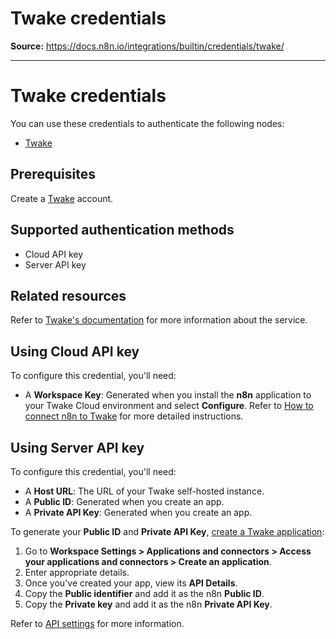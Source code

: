 # Twake credentials

**Source:** https://docs.n8n.io/integrations/builtin/credentials/twake/

---

# Twake credentials

You can use these credentials to authenticate the following nodes:

- [Twake](../../app-nodes/n8n-nodes-base.twake/)

## Prerequisites

Create a [Twake](https://twake.app/) account.

## Supported authentication methods

- Cloud API key
- Server API key

## Related resources

Refer to [Twake's documentation](https://doc.twake.app/developers-api/api-reference) for more information about the service.

## Using Cloud API key

To configure this credential, you'll need:

- A **Workspace Key**: Generated when you install the **n8n** application to your Twake Cloud environment and select **Configure**. Refer to [How to connect n8n to Twake](https://help.twake.app/en/latest/applications/connectors/index.html#how-to-connect-n8n-to-twake) for more detailed instructions.

## Using Server API key

To configure this credential, you'll need:

- A **Host URL**: The URL of your Twake self-hosted instance.
- A **Public ID**: Generated when you create an app.
- A **Private API Key**: Generated when you create an app.

To generate your **Public ID** and **Private API Key**, [create a Twake application](https://doc.twake.app/developers-api/get-started/create-your-first-application):

1. Go to **Workspace Settings > Applications and connectors > Access your applications and connectors > Create an application**.
2. Enter appropriate details.
3. Once you've created your app, view its **API Details**.
4. Copy the **Public identifier** and add it as the n8n **Public ID**.
5. Copy the **Private key** and add it as the n8n **Private API Key**.

Refer to [API settings](https://doc.twake.app/developers-api/get-started/create-your-first-application#id-3.-api-settings) for more information.
